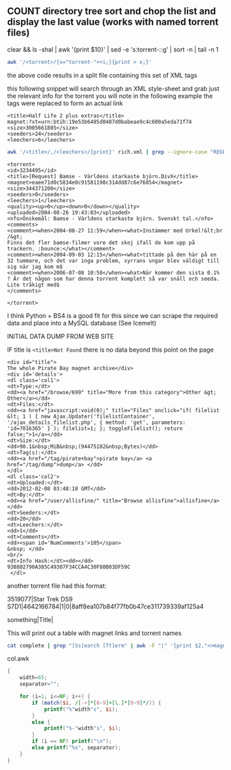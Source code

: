 
## COUNT directory tree sort and chop the list and display the last value (works with named torrent files)
clear && ls -shal | awk '{print $10}' | sed -e 's:torrent-::g' | sort -n | tail -n 1



```bash
awk '/<torrent>/{x="torrent-"++i;}{print > x;}'
```

the above code results in a split file containing this set of XML tags

this following snippet will search through an XML style-sheet and grab just the relevant info for the torrent
you will note in the following example the <magnet></magnet> tags were replaced to form an actual link
```
<title>Half Life 2 plus extras</title>
magnet:?xt=urn:btih:19e53b6485d0487d0babeae9c4c600a5eda71f74
<size>3005661885</size>
<seeders>24</seeders>
<leechers>6</leechers>
```

```bash
awk '/<title>/,/<leechers>/{print}' rich.xml | grep --ignore-case "REGEX" -A 4 | sed 's:<\/magnet>::g' | sed 's:<magnet>:magnet\:?xt=urn\:btih\::g'
```

```
<torrent>
<id>3234495</id>
<title>[Request] Bamse - Världens starkaste björn.DivX</title>
<magnet>eaee71d0c5834e0c91581198c314dd87c6e76854</magnet>
<size>344371200</size>
<seeders>0</seeders>
<leechers>1</leechers>
<quality><up>0</up><down>0</down></quality>
<uploaded>2004-08-26 19:43:03</uploaded>
<nfo>Önskemål: Bamse - Världens starkaste björn. Svenskt tal.</nfo>
<comments>
<comment><when>2004-08-27 11:59</when><what>Instämmer med Urkel!&lt;br /&gt;
Finns det fler bamse-filmer vore det skoj ifall de kom upp på trackern. :bounce:</what></comment>
<comment><when>2004-09-03 12:15</when><what>tittade på den här på en 32 tummare, och det var inga problem, syrrans ungar blev väldigt till sig när jag kom m$
<comment><when>2006-07-08 10:58</when><what>När kommer den sista 0.1% ? Är det någon som har denna torrent komplett så var snäll och seeda. Lite tråkigt med$
</comments>

</torrent>
```



I think Python + BS4 is a good fit for this since we can scrape the required data and place into a MySQL database (See Icemelt)

INITIAL DATA DUMP FROM WEB SITE

IF title is ```<title>Not Found``` there is no data beyond this point on the page

```
<div id="title">
The whole Pirate Bay magnet archive</div>
<div id='details'>
<dl class='col1'>
<dt>Type:</dt>
<dd><a href="/browse/699" title="More from this category">Other &gt; Other</a></dd>
<dt>Files:</dt>
<dd><a href="javascript:void(0);" title="Files" onclick="if( filelist &lt; 1 ) { new Ajax.Updater('filelistContainer', '/ajax_details_filelist.php', { method: 'get', parameters: 'id=7016365' } ); filelist=1; }; toggleFilelist(); return false;">1</a></dd>
<dt>Size:</dt>
<dd>90.1&nbsp;MiB&nbsp;(94475182&nbsp;Bytes)</dd>
<dt>Tag(s):</dt>
<dd><a href="/tag/pirate+bay">pirate bay</a> <a href="/tag/dump">dump</a> </dd>
</dl>
<dl class='col2'>
<dt>Uploaded:</dt>
<dd>2012-02-08 03:48:18 GMT</dd>
<dt>By:</dt>
<dd><a href="/user/allisfine/" title="Browse allisfine">allisfine</a></dd>
<dt>Seeders:</dt>
<dd>20</dd>
<dt>Leechers:</dt>
<dd>1</dd>
<dt>Comments</dt>
<dd><span id='NumComments'>105</span>
&nbsp; </dd>
<br/>
<dt>Info Hash:</dt><dd></dd>
938802790A385C49307F34CCA4C30F80B03DF59C
 </dl>
```

another torrent file had this format:

3519077|Star Trek DS9 S7D1|4642166784|1|0|8aff8ea107b84f77fb0b47ce311739339af125a4

something|Title|

This will print out a table with magnet links and torrent names

```bash
cat complete | grep "[Ss]earch [Tt]erm" | awk -F "|" '{print $2,"<>magnet:?xt=urn:btih:"$6}' | awk -F "<>" -f "col.awk"
```

col.awk
```awk
{
    width=65;
    separator="";

    for (i=1; i<=NF; i++) {
        if (match($i, /[-+]*[0-9]+[\.]*[0-9]*/)) {
            printf("%"width"s", $i);
        }
        else {
            printf("%-"width"s", $i);
        }
        if (i == NF) printf("\n");
        else printf("%s", separator);
    }
}
```
